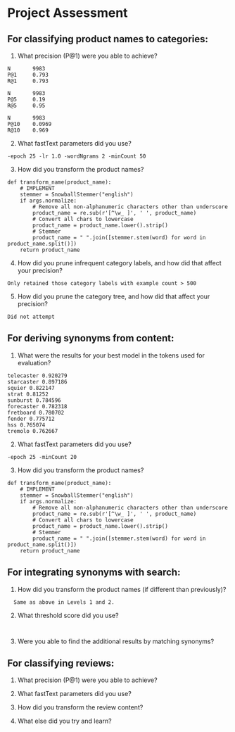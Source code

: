 # Project Assessment

## For classifying product names to categories:

1. What precision (P@1) were you able to achieve?
```
N       9983
P@1     0.793
R@1     0.793

N       9983
P@5     0.19
R@5     0.95   

N       9983
P@10    0.0969
R@10    0.969
```  

2. What fastText parameters did you use?
```
-epoch 25 -lr 1.0 -wordNgrams 2 -minCount 50
```

3. How did you transform the product names?
```
def transform_name(product_name):
    # IMPLEMENT
    stemmer = SnowballStemmer("english")
    if args.normalize:
        # Remove all non-alphanumeric characters other than underscore
        product_name = re.sub(r'[^\w_ ]', ' ', product_name)
        # Convert all chars to lowercase
        product_name = product_name.lower().strip()
        # Stemmer
        product_name = " ".join([stemmer.stem(word) for word in product_name.split()])
    return product_name

```
4. How did you prune infrequent category labels, and how did that affect your precision?

```
Only retained those category labels with example count > 500
```

5. How did you prune the category tree, and how did that affect your precision?

``` 
Did not attempt
```

## For deriving synonyms from content:

1. What were the results for your best model in the tokens used for evaluation?
```
telecaster 0.920279
starcaster 0.897186
squier 0.822147
strat 0.81252
sunburst 0.784596
forecaster 0.782318
fretboard 0.780702
fender 0.775712
hss 0.765074
tremolo 0.762667

```
2. What fastText parameters did you use?
``` 
-epoch 25 -minCount 20 
```

3. How did you transform the product names?

``` 
def transform_name(product_name):
    # IMPLEMENT
    stemmer = SnowballStemmer("english")
    if args.normalize:
        # Remove all non-alphanumeric characters other than underscore
        product_name = re.sub(r'[^\w_ ]', ' ', product_name)
        # Convert all chars to lowercase
        product_name = product_name.lower().strip()
        # Stemmer
        product_name = " ".join([stemmer.stem(word) for word in product_name.split()])
    return product_name
```

## For integrating synonyms with search:

1. How did you transform the product names (if different than previously)?
```
  Same as above in Levels 1 and 2.
```

2. What threshold score did you use?
   ```
     
   ```

3. Were you able to find the additional results by matching synonyms?

## For classifying reviews:

1. What precision (P@1) were you able to achieve?

2. What fastText parameters did you use?

3. How did you transform the review content?

4. What else did you try and learn?

